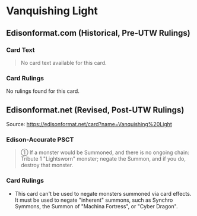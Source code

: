 # Vanquishing Light

## Edisonformat.com (Historical, Pre-UTW Rulings)

### Card Text

> No card text available for this card.

### Card Rulings

No rulings found for this card.

## Edisonformat.net (Revised, Post-UTW Rulings)

Source: https://edisonformat.net/card?name=Vanquishing%20Light

### Edison-Accurate PSCT

> ① If a monster would be Summoned, and there is no ongoing chain: Tribute 1 "Lightsworn" monster; negate the Summon, and if you do, destroy that monster.

### Card Rulings

*   This card can't be used to negate monsters summoned via card effects. It must be used to negate "inherent" summons, such as Synchro Symmons, the Summon of "Machina Fortress", or "Cyber Dragon".
            